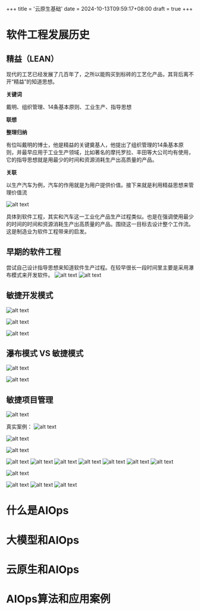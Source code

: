 +++
title = '云原生基础'
date = 2024-10-13T09:59:17+08:00
draft = true
+++

# 软件工程发展历史



## 精益（LEAN）

现代的工艺已经发展了几百年了，之所以能购买到标砖的工艺化产品，其背后离不开“精益”的知道思想。

**关键词**

戴明、组织管理、14条基本原则、工业生产、指导思想

**联想**



**整理归纳**

有位叫戴明的博士，他是精益的关键奠基人，他提出了组织管理的14条基本原则，并最早应用于工业生产领域，比如著名的摩托罗拉、丰田等大公司均有使用，它的指导思想就是用最少的时间和资源消耗生产出高质量的产品。

**关联**

以生产汽车为例，汽车的作用就是为用户提供价值。接下来就是利用精益思想来管理价值流

![alt text](image.png)

具体到软件工程，其实和汽车这一工业化产品生产过程类似。也是在强调使用最少的时间的时间和资源消耗生产出高质量的产品。围绕这一目标去设计整个工作流。这是制造业为软件工程带来的启发。


## 早期的软件工程

尝试自己设计指导思想来知道软件生产过程。在较早很长一段时间里主要是采用瀑布模式来开发软件。
![alt text](image-1.png)
![alt text](image-2.png)

## 敏捷开发模式

![alt text](image-3.png)

![alt text](image-4.png)

![alt text](image-5.png)

## 瀑布模式 VS 敏捷模式
![alt text](image-6.png)

![alt text](image-7.png)

## 敏捷项目管理

![alt text](image-8.png)

真实案例：
![alt text](image-9.png)

![alt text](image-10.png)

![alt text](image-11.png)

![alt text](image-12.png)
![alt text](image-13.png)
![alt text](image-14.png)
![alt text](image-15.png)
![alt text](image-16.png)
![alt text](image-17.png)
![alt text](image-18.png)

![alt text](image-19.png)

![alt text](image-20.png)
![alt text](image-21.png)
![alt text](image-22.png)

# 什么是AIOps
# 大模型和AIOps
# 云原生和AIOps
# AIOps算法和应用案例
